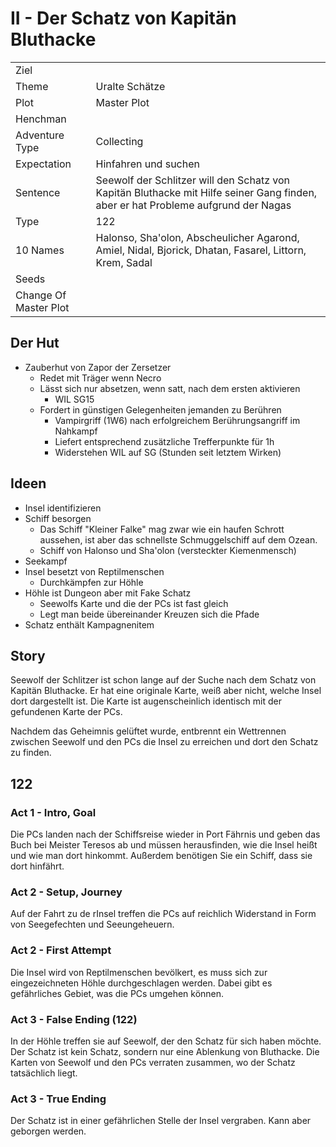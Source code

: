 # II - Der Schatz von Kapitän Bluthacke


| | |
|---|---|
|Ziel| |
|Theme|Uralte Schätze|
|Plot|Master Plot|
|Henchman| |
|Adventure Type|Collecting|
|Expectation|Hinfahren und suchen|
|Sentence| Seewolf der Schlitzer will den Schatz von Kapitän Bluthacke mit Hilfe seiner Gang finden, aber er hat Probleme aufgrund der Nagas|
|Type|122| 
| 10 Names| Halonso, Sha'olon, Abscheulicher Agarond, Amiel, Nidal, Bjorick, Dhatan, Fasarel, Littorn, Krem, Sadal|
|Seeds| |
|Change Of Master Plot| |

## Der Hut
* Zauberhut von Zapor der Zersetzer
  * Redet mit Träger wenn Necro
  * Lässt sich nur absetzen, wenn satt, nach dem ersten aktivieren
    * WIL SG15 
  * Fordert in günstigen Gelegenheiten jemanden zu Berühren
    * Vampirgriff (1W6) nach erfolgreichem Berührungsangriff im Nahkampf
    * Liefert entsprechend zusätzliche Trefferpunkte für 1h
    * Widerstehen WIL auf SG (Stunden seit letztem Wirken)

## Ideen
   
* Insel identifizieren
* Schiff besorgen
  * Das Schiff "Kleiner Falke" mag zwar wie ein haufen Schrott aussehen,
  ist aber das schnellste Schmuggelschiff auf dem Ozean.
  * Schiff von Halonso und Sha'olon (versteckter Kiemenmensch)
* Seekampf
* Insel besetzt von Reptilmenschen
  * Durchkämpfen zur Höhle
* Höhle ist Dungeon aber mit Fake Schatz
  * Seewolfs Karte und die der PCs ist fast gleich
  * Legt man beide übereinander Kreuzen sich die Pfade
* Schatz enthält Kampagnenitem
  
## Story

Seewolf der Schlitzer ist schon lange auf der Suche nach dem Schatz von
Kapitän Bluthacke. Er hat eine originale Karte, weiß aber nicht, welche
Insel dort dargestellt ist. Die Karte ist augenscheinlich identisch mit
der gefundenen Karte der PCs. 

Nachdem das Geheimnis gelüftet wurde, entbrennt ein Wettrennen zwischen
Seewolf und den PCs die Insel zu erreichen und dort den Schatz zu finden.

## 122
### Act 1 - Intro, Goal
Die PCs landen nach der Schiffsreise wieder in Port Fährnis und geben das
Buch bei Meister Teresos ab und müssen herausfinden, wie die Insel heißt und
wie man dort hinkommt. Außerdem benötigen Sie ein Schiff, dass sie dort
hinfährt. 

### Act 2 - Setup, Journey
Auf der Fahrt zu de rInsel treffen die PCs auf reichlich Widerstand in Form
von Seegefechten und Seeungeheuern.

### Act 2 - First Attempt
Die Insel wird von Reptilmenschen bevölkert, es muss sich zur eingezeichneten
Höhle durchgeschlagen werden. Dabei gibt es gefährliches Gebiet, was die PCs
umgehen können.

### Act 3 - False Ending (122)
In der Höhle treffen sie auf Seewolf, der den Schatz für sich haben möchte.
Der Schatz ist kein Schatz, sondern nur eine Ablenkung von Bluthacke.
Die Karten von Seewolf und den PCs verraten zusammen, wo der Schatz tatsächlich
liegt.

### Act 3 - True Ending
Der Schatz ist in einer gefährlichen Stelle der Insel vergraben. Kann aber
geborgen werden.

